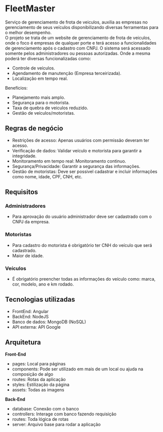 # FleetMaster
Serviço de gerenciamento de frota de veiculos, auxilia as empresas no gerenciamento de seus veículos disponibilizando diversas ferramentas para o melhor desempenho.
</br>
O projeto se trata de um website de gerenciamento de frota de veiculos, onde o foco é empresas de qualquer porte e terá acesso a funcionalidades de gerenciamento após o cadastro com CNPJ. O sistema será acessado somente pelos administradores ou pessoas autorizadas. Onde a mesma poderá ter diversas funcionalizadas como:
 - Controle de veículos.
 - Agendamento de manutenção (Empresa terceirizada).
 - Localização em tempo real.

Benefícios:
- Planejamento mais amplo.
- Segurança para o motorista.
- Taxa de quebra de veiculos reduzido.
- Gestão de veículos/motoristas.

## Regras de negócio
- Restrições de acesso: Apenas usuários com permissão deveram ter acesso.
- Verificação de dados: Validar veículo e motorista para garantir a integridade.
- Monitoramento em tempo real: Monitoramento continuo.
- Segurança/Privacidade: Garantir a segurança das informações.
- Gestão de motoristas: Deve ser possivel cadastrar e incluir informações como nome, idade, CPF, CNH, etc.

## Requisitos
### Administradores
 - Para aprovação do usuário administrador deve ser cadastrado com o CNPJ da empresa.
### Motoristas
 - Para cadastro do motorista é obrigatório ter CNH do veículo que será cadastrado.
 - Maior de idade.
### Veículos
 - É obrigatório preencher todas as informações do veículo como: marca, cor, modelo, ano e km rodado.

## Tecnologias utilizadas
 - FrontEnd: Angular
 - BackEnd: NodeJS
 - Banco de dados: MongoDB (NoSQL)
 - API externa: API Google

## Arquitetura
<b>Front-End</b>
- pages: Local para páginas
- components: Pode ser utilizado em mais de um local ou ajuda na composição de algo
- routes: Rotas da aplicação
- styles: Estilização da página
- assets: Todas as imagens


<b>Back-End</b>
- database: Conexão com o banco
- controllers: Interage com banco fazendo requisição
- routes: Toda lógica de rotas
- server: Arquivo base para rodar a aplicação
